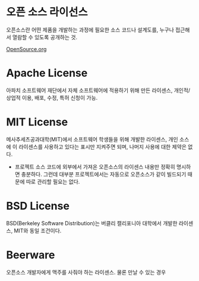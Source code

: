 # 오픈 소스 라이선스

오픈소스란 어떤 제품을 개발하는 과정에 필요한 소스 코드나 설계도를, 누구나 접근해서 열람할 수 있도록 공개하는 것.

[OpenSource.org](OpenSource.org)

# Apache License
아파치 소프트웨어 재단에서 자체 소프트웨어에 적용하기 위해 만든 라이센스, 개인적/상업적 이용, 배포, 수정, 특허 신청이 가능.

# MIT License
메사추세츠공과대학(MIT)에서 소프트웨어 학생들을 위해 개발한 라이센스, 개인 소스에 이 라이센스를 사용하고 있다는 표시만 지켜주면 되며, 나머지 사용에 대한 제약은 없다.

- 프로젝트 소스 코드에 외부에서 가져온 오픈소스의 라이센스 내용만 정확히 명시하면 충분하다. 그런데 대부분 프로젝트에서는 자동으로 오픈소스가 같이 빌드되기 때문에 따로 관리할 필요는 없다.

# BSD License

BSD(Berkeley Software Distribution)는 버클리 캘리포니아 대학에서 개발한 라이센스, MIT와 동일 조건이다.

# Beerware

오픈소스 개발자에게 맥주를 사줘야 하는 라이센스. 물론 만날 수 있는 경우